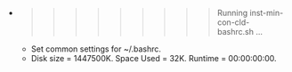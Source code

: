 * >>>>>>>>> Running inst-min-con-cld-bashrc.sh ...
  * Set common settings for ~/.bashrc.
  * Disk size = 1447500K. Space Used = 32K. Runtime = 00:00:00:00.
